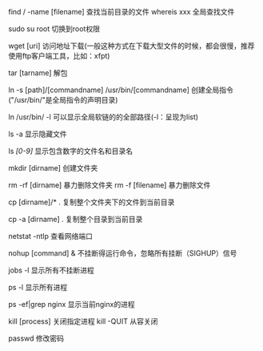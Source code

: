 find / -name [filename] 查找当前目录的文件
whereis xxx 全局查找文件

sudo su root 切换到root权限

wget [uri] 访问地址下载(一般这种方式在下载大型文件的时候，都会很慢，推荐使用ftp客户端工具，比如：xfpt)

tar [tarname] 解包

ln -s [path]/[commandname] /usr/bin/[commandname] 创建全局指令("/usr/bin/"是全局指令的声明目录)

ln /usr/bin/ -l 可以显示全局软链的的全部路径(-l：呈现为list)

ls -a 显示隐藏文件 

ls *[0-9]* 显示包含数字的文件名和目录名 

mkdir [dirname] 创建文件夹

rm -rf [dirname] 暴力删除文件夹
rm -f [filename] 暴力删除文件

cp [dirname]/* . 复制整个文件夹下的文件到当前目录

cp -a [dirname] . 复制整个目录到当前目录

netstat -ntlp 查看网络端口

nohup [command] & 不挂断得运行命令，忽略所有挂断（SIGHUP）信号

jobs -l 显示所有不挂断进程

ps -l 显示所有进程

ps -ef|grep nginx 显示当前nginx的进程

kill [process] 关闭指定进程
kill -QUIT 从容关闭

passwd 修改密码






